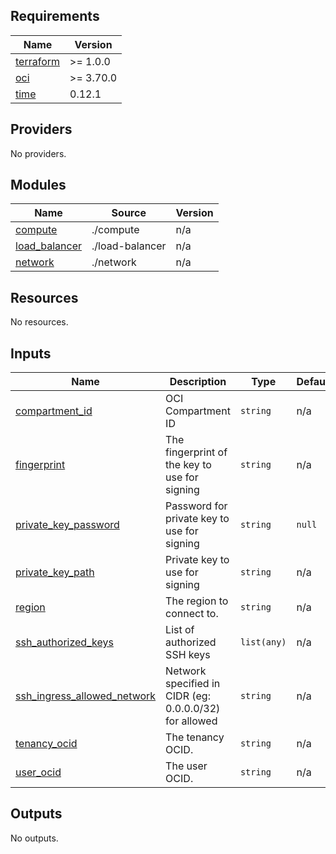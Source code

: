 ## Requirements

| Name | Version |
|------|---------|
| <a name="requirement_terraform"></a> [terraform](#requirement\_terraform) | >= 1.0.0 |
| <a name="requirement_oci"></a> [oci](#requirement\_oci) | >= 3.70.0 |
| <a name="requirement_time"></a> [time](#requirement\_time) | 0.12.1 |

## Providers

No providers.

## Modules

| Name | Source | Version |
|------|--------|---------|
| <a name="module_compute"></a> [compute](#module\_compute) | ./compute | n/a |
| <a name="module_load_balancer"></a> [load\_balancer](#module\_load\_balancer) | ./load-balancer | n/a |
| <a name="module_network"></a> [network](#module\_network) | ./network | n/a |

## Resources

No resources.

## Inputs

| Name | Description | Type | Default | Required |
|------|-------------|------|---------|:--------:|
| <a name="input_compartment_id"></a> [compartment\_id](#input\_compartment\_id) | OCI Compartment ID | `string` | n/a | yes |
| <a name="input_fingerprint"></a> [fingerprint](#input\_fingerprint) | The fingerprint of the key to use for signing | `string` | n/a | yes |
| <a name="input_private_key_password"></a> [private\_key\_password](#input\_private\_key\_password) | Password for private key to use for signing | `string` | `null` | no |
| <a name="input_private_key_path"></a> [private\_key\_path](#input\_private\_key\_path) | Private key to use for signing | `string` | n/a | yes |
| <a name="input_region"></a> [region](#input\_region) | The region to connect to. | `string` | n/a | yes |
| <a name="input_ssh_authorized_keys"></a> [ssh\_authorized\_keys](#input\_ssh\_authorized\_keys) | List of authorized SSH keys | `list(any)` | n/a | yes |
| <a name="input_ssh_ingress_allowed_network"></a> [ssh\_ingress\_allowed\_network](#input\_ssh\_ingress\_allowed\_network) | Network specified in CIDR (eg: 0.0.0.0/32) for allowed | `string` | n/a | yes |
| <a name="input_tenancy_ocid"></a> [tenancy\_ocid](#input\_tenancy\_ocid) | The tenancy OCID. | `string` | n/a | yes |
| <a name="input_user_ocid"></a> [user\_ocid](#input\_user\_ocid) | The user OCID. | `string` | n/a | yes |

## Outputs

No outputs.
